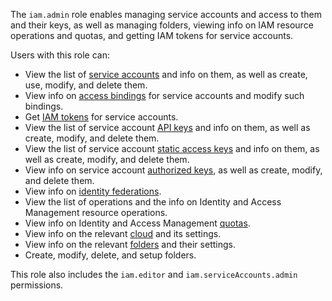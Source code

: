 The `iam.admin` role enables managing service accounts and access to them and their keys, as well as managing folders, viewing info on IAM resource operations and quotas, and getting IAM tokens for service accounts.

Users with this role can:
* View the list of [service accounts](../../iam/concepts/users/accounts.md#sa) and info on them, as well as create, use, modify, and delete them.
* View info on [access bindings](../../iam/concepts/access-control/index.md#access-bindings) for service accounts and modify such bindings.
* Get [IAM tokens](../../iam/concepts/authorization/iam-token.md) for service accounts.
* View the list of service account [API keys](../../iam/concepts/authorization/api-key.md) and info on them, as well as create, modify, and delete them.
* View the list of service account [static access keys](../../iam/concepts/authorization/access-key.md) and info on them, as well as create, modify, and delete them.
* View info on service account [authorized keys](../../iam/concepts/authorization/key.md), as well as create, modify, and delete them.
* View info on [identity federations](../../iam/concepts/federations.md).
* View the list of operations and the info on Identity and Access Management resource operations.
* View info on Identity and Access Management [quotas](../../iam/concepts/limits.md#iam-quotas).
* View info on the relevant [cloud](../../resource-manager/concepts/resources-hierarchy.md#cloud) and its settings.
* View info on the relevant [folders](../../resource-manager/concepts/resources-hierarchy.md#folder) and their settings.
* Create, modify, delete, and setup folders.

This role also includes the `iam.editor` and `iam.serviceAccounts.admin` permissions.